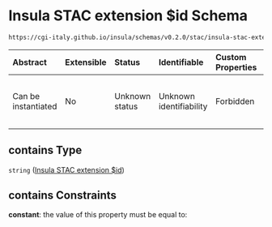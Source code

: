 # Insula STAC extension $id Schema

```txt
https://cgi-italy.github.io/insula/schemas/v0.2.0/stac/insula-stac-extension.schema.json#/$defs/stac_extensions/properties/stac_extensions/contains
```



| Abstract            | Extensible | Status         | Identifiable            | Custom Properties | Additional Properties | Access Restrictions | Defined In                                                                                                   |
| :------------------ | :--------- | :------------- | :---------------------- | :---------------- | :-------------------- | :------------------ | :----------------------------------------------------------------------------------------------------------- |
| Can be instantiated | No         | Unknown status | Unknown identifiability | Forbidden         | Allowed               | none                | [insula-stac-extension.schema.json\*](schemas/stac/insula-stac-extension.schema.json"open original schema") |

## contains Type

`string` ([Insula STAC extension $id](insula-stac-extension-defs-stac-extensions-attributes-properties-stac-extensions-array-insula-stac-extension-id.md))

## contains Constraints

**constant**: the value of this property must be equal to:

```json"https://cgi-italy.github.io/insula/schemas/v0.2.0/stac/insula-stac-extension.schema.json"
```
